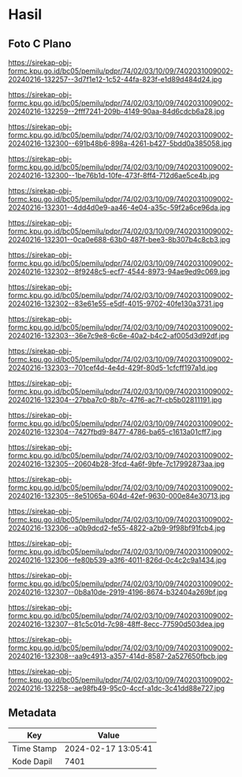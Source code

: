 # Hasil

## Foto C Plano

https://sirekap-obj-formc.kpu.go.id/bc05/pemilu/pdpr/74/02/03/10/09/7402031009002-20240216-132257--3d7f1e12-1c52-44fa-823f-e1d89d484d24.jpg

https://sirekap-obj-formc.kpu.go.id/bc05/pemilu/pdpr/74/02/03/10/09/7402031009002-20240216-132259--2fff7241-209b-4149-90aa-84d6cdcb6a28.jpg

https://sirekap-obj-formc.kpu.go.id/bc05/pemilu/pdpr/74/02/03/10/09/7402031009002-20240216-132300--691b48b6-898a-4261-b427-5bdd0a385058.jpg

https://sirekap-obj-formc.kpu.go.id/bc05/pemilu/pdpr/74/02/03/10/09/7402031009002-20240216-132300--1be76b1d-10fe-473f-8ff4-712d6ae5ce4b.jpg

https://sirekap-obj-formc.kpu.go.id/bc05/pemilu/pdpr/74/02/03/10/09/7402031009002-20240216-132301--4dd4d0e9-aa46-4e04-a35c-59f2a6ce96da.jpg

https://sirekap-obj-formc.kpu.go.id/bc05/pemilu/pdpr/74/02/03/10/09/7402031009002-20240216-132301--0ca0e688-63b0-487f-bee3-8b307b4c8cb3.jpg

https://sirekap-obj-formc.kpu.go.id/bc05/pemilu/pdpr/74/02/03/10/09/7402031009002-20240216-132302--8f9248c5-ecf7-4544-8973-94ae9ed9c069.jpg

https://sirekap-obj-formc.kpu.go.id/bc05/pemilu/pdpr/74/02/03/10/09/7402031009002-20240216-132302--83e61e55-e5df-4015-9702-40fe130a3731.jpg

https://sirekap-obj-formc.kpu.go.id/bc05/pemilu/pdpr/74/02/03/10/09/7402031009002-20240216-132303--36e7c9e8-6c6e-40a2-b4c2-af005d3d92df.jpg

https://sirekap-obj-formc.kpu.go.id/bc05/pemilu/pdpr/74/02/03/10/09/7402031009002-20240216-132303--701cef4d-4e4d-429f-80d5-1cfcff197a1d.jpg

https://sirekap-obj-formc.kpu.go.id/bc05/pemilu/pdpr/74/02/03/10/09/7402031009002-20240216-132304--27bba7c0-8b7c-47f6-ac7f-cb5b02811191.jpg

https://sirekap-obj-formc.kpu.go.id/bc05/pemilu/pdpr/74/02/03/10/09/7402031009002-20240216-132304--7427fbd9-8477-4786-ba65-c1613a01cff7.jpg

https://sirekap-obj-formc.kpu.go.id/bc05/pemilu/pdpr/74/02/03/10/09/7402031009002-20240216-132305--20604b28-3fcd-4a6f-9bfe-7c17992873aa.jpg

https://sirekap-obj-formc.kpu.go.id/bc05/pemilu/pdpr/74/02/03/10/09/7402031009002-20240216-132305--8e51065a-604d-42ef-9630-000e84e30713.jpg

https://sirekap-obj-formc.kpu.go.id/bc05/pemilu/pdpr/74/02/03/10/09/7402031009002-20240216-132306--a0b9dcd2-fe55-4822-a2b9-9f98bf91fcb4.jpg

https://sirekap-obj-formc.kpu.go.id/bc05/pemilu/pdpr/74/02/03/10/09/7402031009002-20240216-132306--fe80b539-a3f6-4011-826d-0c4c2c9a1434.jpg

https://sirekap-obj-formc.kpu.go.id/bc05/pemilu/pdpr/74/02/03/10/09/7402031009002-20240216-132307--0b8a10de-2919-4196-8674-b32404a269bf.jpg

https://sirekap-obj-formc.kpu.go.id/bc05/pemilu/pdpr/74/02/03/10/09/7402031009002-20240216-132307--81c5c01d-7c98-48ff-8ecc-77590d503dea.jpg

https://sirekap-obj-formc.kpu.go.id/bc05/pemilu/pdpr/74/02/03/10/09/7402031009002-20240216-132308--aa9c4913-a357-414d-8587-2a527650fbcb.jpg

https://sirekap-obj-formc.kpu.go.id/bc05/pemilu/pdpr/74/02/03/10/09/7402031009002-20240216-132258--ae98fb49-95c0-4ccf-a1dc-3c41dd88e727.jpg


## Metadata

| Key        | Value               |
| ---------- | ------------------- |
| Time Stamp | 2024-02-17 13:05:41 |
| Kode Dapil | 7401                |



